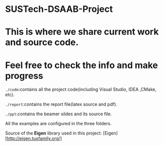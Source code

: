 # SUSTech-DSAAB-Project
# This is where we share current work and source code.
# Feel free to check the info and make progress

`./code`:contains all the project code(including Visual Studio, IDEA ,CMake, etc).

`./report`:contains the report file(latex source and pdf).

`./ppt`:contains the beamer sildes and its source file.

All the examples are configured in the three folders.

Source of the **Eigen** library used in this project: [Eigen][http://eigen.tuxfamily.org/]
